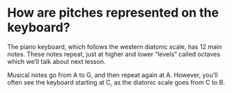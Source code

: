# How are pitches represented on the keyboard?

The piano keyboard, which follows the western diatonic scale, has 12 main notes. These notes repeat, just at higher and lower “levels” called octaves which we’ll talk about next lesson.

Musical notes go from A to G, and then repeat again at A. However, you’ll often see the keyboard starting at C, as the diatonic scale goes from C to B.
